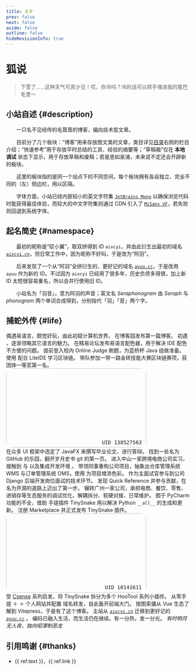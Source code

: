 ```yaml
---
title: 关于
prev: false
next: false
aside: false
outline: false
hideRevisionInfo: true
---
```


# 狐说 <Icon class="logo" height="40" icon="fluent-emoji:fox" />

> 下雪了……这种天气可真少见！哎，你冷吗？冷的话可以把手埋进我的尾巴毛里～

## 小站自述 {#description}

一只名不见经传的毛茸茸的博客，偏向技术型文章。

目前分了几个板块：“博客”用来存放图文类的文章，类目详见[目录](/posts/)右侧的栏目介绍；“快速参考”用于存放平时总结的工具、经验的摘要等；“草稿箱”仅在
**本地调试** 状态下显示，用于存放草稿和废稿；若是思如泉涌，未来说不定还会开辟新的板块。

这里的板块指的是同一个站点下的不同空间，每个板块拥有各自独立、完全不同的（左）侧边栏，用以区隔。

字体方面，小站已经内嵌较小的英文字符集
[`JetBrains Mono`](https://www.jetbrains.com/lp/mono/)
以确保浏览代码时能获得最佳体验，而较大的中文字符集则通过 CDN 引入了
[`MiSans VF`](https://hyperos.mi.com/font/zh/)，若失败则回退到系统字体。

## 起名简史 {#namespace}

最初的昵称是“砹小翼”，取双拼得到 ID `aixcyi`，并由此衍生出最初的域名
[`aixcyi.cn`](https://aixcyi.cn)，但日常工作中，因为昵称不好叫，于是改为“阿羽”。

后来发现了一个从“阿羽”全拼衍生的、更好记的域名
[`ayuu.cc`](https://ayuu.cc/)，于是改用
`ayuu` 作为新的 ID。不过因为 `aixcyi`
已经用了很多年，历史负债多得很，加上新 ID 太短很容易重名，所以会并行使用旧 ID。

小站名为「羽音」，意为阿羽的声音；英文名 _Seraphonogram_ 由 _Seraph_ 与 _phonogram_
两个单词合成得到，分别指代「羽」「音」两个字。

## 捕蛇外传 {#life}

<el-timeline>
    <el-timeline-item color="#A349A4" timestamp="2012 年，暑假">
        偶遇易语言，颇觉好玩，由此初窥计算机世界。
    </el-timeline-item>
    <el-timeline-item color="#A349A4" timestamp="2016 年 8 月">
        在博客园发布第一篇博客。
    </el-timeline-item>
    <el-timeline-item color="#A349A4" timestamp="2018 年 10 月">
        初遇
        <Icon class="logo" height="24" icon="logos:python"/>
        ，逐渐领略其它语言的魅力。
    </el-timeline-item>
    <el-timeline-item color="#A349A4" timestamp="2018 年 11 月">
        在精易论坛发布易语言配色器，用于解决 IDE 配色不方便的问题。
    </el-timeline-item>
    <el-timeline-item color="#A349A4" timestamp="2019 年 2 月">
        提前登入校内 Online Judge 刷题，为蓝桥杯 Java 组做准备。
    </el-timeline-item>
    <el-timeline-item color="#A349A4" timestamp="2019 年，暑假">
        使用
        <Icon class="logo" height="24" icon="logos:go"/>
        配合 LiteIDE 学习区块链。
    </el-timeline-item>
    <el-timeline-item color="#A349A4" timestamp="2019 年 10 月">
        带队参加一带一路金砖技能大赛区块链赛项，获团体一等奖第一名。
    </el-timeline-item>
    <el-timeline-item timestamp="2020 年 10 月 24 日">
        <div class="game-card">
            <img class="game-card-img" :src="BgGI"/>
            <pre class="game-card-note">UID 138527563</pre>
        </div>
    </el-timeline-item>
    <el-timeline-item color="#A349A4" timestamp="2020 年 11 月">
        在众多 UI 框架中选定了 JavaFX 来撰写毕业论文、进行答辩。
    </el-timeline-item>
    <el-timeline-item color="#A349A4" timestamp="2020 年 12 月">
        找到一处名为 GitHub 的乐园，翻开岁月史书 git 的第一页。
    </el-timeline-item>
    <el-timeline-item color="#00A2E8" timestamp="2021 年 3 月">
        进入中山一家跨境电商公司实习，接触到
        <Icon class="logo" height="24" icon="logos:django-icon"/>
        与
        <Icon class="logo" height="24" icon="logos:postgresql"/>
        以及集成开发环境
        <Icon class="logo" height="24" icon="logos:pycharm"/>
        。
    </el-timeline-item>
    <el-timeline-item color="#00A2E8" timestamp="2021 年 6 月">
        带领同事重构公司项目，抽象出仓库管理系统 WMS 与订单管理系统 OMS，使用
        <Icon class="logo" height="24" icon="logos:bootstrap"/>
        为项目增添色彩。
    </el-timeline-item>
    <el-timeline-item color="#00A2E8" timestamp="2021 下半年">
        作为主面试官参与到公司 Django 后端开发岗位面试的技术环节。
    </el-timeline-item>
    <el-timeline-item color="#00A2E8" timestamp="2022 年 2 月">
        发现 Quick Reference 并参与贡献，在名为开源的道路上迈出了第一步。
    </el-timeline-item>
    <el-timeline-item color="#00A2E8" timestamp="2022 年 3 月">
        辗转广州一家公司，承担电商、餐饮、零售、进销存等生态服务的调试优化、解耦拆分、软硬对接、日常维护。
    </el-timeline-item>
    <el-timeline-item color="#FF7F27" timestamp="2023 年 7 月">
        囿于 PyCharm 功能的不全，借助
        <Icon class="logo" height="24" icon="logos:kotlin-icon"/>
        手搓插件 TinySnake 用以解决 Python <code>__all__</code> 的生成和更新。
    </el-timeline-item>
    <el-timeline-item color="#FF7F27" timestamp="2024 年 4 月">
        注册
        <Icon class="logo" height="24" icon="logos:jetbrains"/>
        Marketplace 并正式发布 TinySnake 插件。
    </el-timeline-item>
    <el-timeline-item timestamp="2024 年 7 月 4 日">
        <div class="game-card">
            <img class="game-card-img" :src="BgZZZ"/>
            <pre class="game-card-note">UID 10141611</pre>
        </div>
    </el-timeline-item>
    <el-timeline-item color="#FF7F27" timestamp="2024 年 7 月">
        受 <a href="https://plugins.jetbrains.com/vendor/fab53479-05ec-4e6d-a40e-05df95be4921">Csense</a> 系列启发，将
        TinySnake 拆分为多个 HooTool 系列小插件。
    </el-timeline-item>
    <el-timeline-item color="#FF7F27" timestamp="2024 年 11 月">
        从零手搓
        <Icon class="logo" height="24" icon="logos:vue"/>
        ＋
        <Icon class="logo" height="24" icon="logos:vitejs"/>
        ＋
        <Icon class="logo" height="24" icon="logos:element"/>
        个人网站并配置
        <Icon class="logo" height="24" icon="logos:nginx"/>
        域名转发，自此轰开前端大门。
    </el-timeline-item>
    <el-timeline-item color="#FF7F27" timestamp="2024 年 12 月">
        按图索骥从 Vue 生态了解到 Vitepress，于是有了这个博客。
    </el-timeline-item>
    <el-timeline-item color="#FF7F27" timestamp="2025 年 2 月">
        主站从
        <a href="https://aixcyi.cn/" target="_blank"><code>aixcyi.cn</code></a>
        迁移到更好记的
        <a href="https://ayuu.cc/" target="_blank"><code>ayuu.cc</code></a>
        。
    </el-timeline-item>
    <el-timeline-item timestamp="现在">
        编码已融入生活，而生活仍在继续。有一分热，发一分光。
    </el-timeline-item>
    <el-timeline-item :icon="Bottom" size="large">
        <i>有时明月无人夜，独向昭潭制恶龙</i>
    </el-timeline-item>
</el-timeline>

## 引用鸣谢 {#thanks}

<ul>
    <li v-for="ref in refs">
        {{ ref.text }}，<a :href="ref.link" target="_blank">{{ ref.link }}</a>
    </li>
</ul>


<script setup lang="ts">
import { Bottom } from '@element-plus/icons-vue'
import { Icon } from '@iconify/vue'
import BgGI from './media/genshin.jpg'
import BgZZZ from './media/zzz.jpg'

const refs = [
    { text: "錯誤", link: "https://www.pixiv.net/users/1297556" },
    { text: "翌风", link: "https://www.pixiv.net/users/23694308" },
    { text: "アナ", link: "https://www.pixiv.net/users/24036634" },
    { text: "Mi Sans", link: "https://hyperos.mi.com/font/zh/" },
    // { text: "HarmonyOS Sans", link: "https://developer.huawei.com/consumer/cn/doc/design-guides/font-0000001828772001" },
    { text: "JetBrains Mono", link: "https://www.jetbrains.com/lp/mono/" },
    { text: "Iconify Design", link: "https://iconify.design/" },
    { text: "Shields.io", link: "https://shields.io/" },
]
</script>


<style scoped>
p {
    text-indent: 2em;

    blockquote & {
        text-indent: initial;
    }
}

.LinkCard {
    margin-bottom: 4px;
}

.logo {
    display: inline;
    vertical-align: bottom;
}

.game-card {
    position: relative;
    width: calc(1920px * .2);
    height: calc(1080px * .2);
}

.game-card-img {
    border-radius: 16px;
    width: 100%;
    height: 100%;
}

.game-card-note {
    position: absolute;
    text-wrap: nowrap;
    right: 12px;
    bottom: -8px;
}

.el-timeline-item {
    padding-bottom: 26px;
}
</style>
